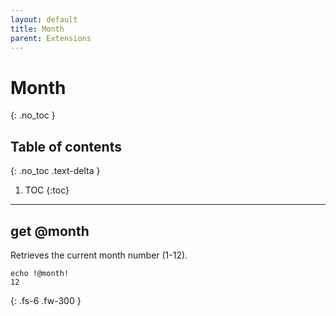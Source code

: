 ```yaml
---
layout: default
title: Month
parent: Extensions
---
```


# Month
{: .no_toc }

## Table of contents
{: .no_toc .text-delta }

1. TOC
{:toc}

---

## get @month
Retrieves the current month number (1-12).

```batch
echo !@month!
12
```

{: .fs-6 .fw-300 }
